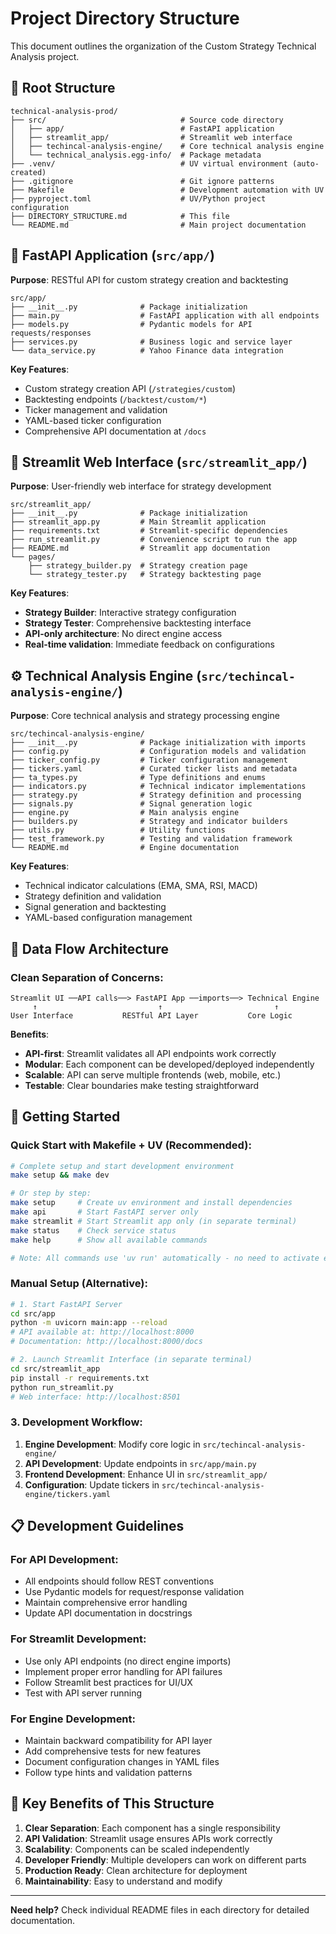 # Project Directory Structure

This document outlines the organization of the Custom Strategy Technical Analysis project.

## 📁 **Root Structure**

```
technical-analysis-prod/
├── src/                              # Source code directory
│   ├── app/                          # FastAPI application
│   ├── streamlit_app/                # Streamlit web interface
│   ├── techincal-analysis-engine/    # Core technical analysis engine
│   └── technical_analysis.egg-info/  # Package metadata
├── .venv/                            # UV virtual environment (auto-created)
├── .gitignore                        # Git ignore patterns
├── Makefile                          # Development automation with UV
├── pyproject.toml                    # UV/Python project configuration
├── DIRECTORY_STRUCTURE.md            # This file
└── README.md                         # Main project documentation
```

## 🔧 **FastAPI Application (`src/app/`)**

**Purpose**: RESTful API for custom strategy creation and backtesting

```
src/app/
├── __init__.py              # Package initialization
├── main.py                  # FastAPI application with all endpoints
├── models.py                # Pydantic models for API requests/responses
├── services.py              # Business logic and service layer
└── data_service.py          # Yahoo Finance data integration
```

**Key Features**:
- Custom strategy creation API (`/strategies/custom`)
- Backtesting endpoints (`/backtest/custom/*`)
- Ticker management and validation
- YAML-based ticker configuration
- Comprehensive API documentation at `/docs`

## 🎨 **Streamlit Web Interface (`src/streamlit_app/`)**

**Purpose**: User-friendly web interface for strategy development

```
src/streamlit_app/
├── __init__.py              # Package initialization
├── streamlit_app.py         # Main Streamlit application
├── requirements.txt         # Streamlit-specific dependencies
├── run_streamlit.py         # Convenience script to run the app
├── README.md                # Streamlit app documentation
└── pages/
    ├── strategy_builder.py  # Strategy creation page
    └── strategy_tester.py   # Strategy backtesting page
```

**Key Features**:
- **Strategy Builder**: Interactive strategy configuration
- **Strategy Tester**: Comprehensive backtesting interface
- **API-only architecture**: No direct engine access
- **Real-time validation**: Immediate feedback on configurations

## ⚙️ **Technical Analysis Engine (`src/techincal-analysis-engine/`)**

**Purpose**: Core technical analysis and strategy processing engine

```
src/techincal-analysis-engine/
├── __init__.py              # Package initialization with imports
├── config.py                # Configuration models and validation
├── ticker_config.py         # Ticker configuration management
├── tickers.yaml             # Curated ticker lists and metadata
├── ta_types.py              # Type definitions and enums
├── indicators.py            # Technical indicator implementations
├── strategy.py              # Strategy definition and processing
├── signals.py               # Signal generation logic
├── engine.py                # Main analysis engine
├── builders.py              # Strategy and indicator builders
├── utils.py                 # Utility functions
├── test_framework.py        # Testing and validation framework
└── README.md                # Engine documentation
```

**Key Features**:
- Technical indicator calculations (EMA, SMA, RSI, MACD)
- Strategy definition and validation
- Signal generation and backtesting
- YAML-based configuration management

## 🔄 **Data Flow Architecture**

### **Clean Separation of Concerns**:

```
Streamlit UI ──API calls──> FastAPI App ──imports──> Technical Engine
     ↑                           ↑                         ↑
User Interface           RESTful API Layer           Core Logic
```

**Benefits**:
- **API-first**: Streamlit validates all API endpoints work correctly
- **Modular**: Each component can be developed/deployed independently  
- **Scalable**: API can serve multiple frontends (web, mobile, etc.)
- **Testable**: Clear boundaries make testing straightforward

## 🚀 **Getting Started**

### **Quick Start with Makefile + UV (Recommended)**:
```bash
# Complete setup and start development environment
make setup && make dev

# Or step by step:
make setup     # Create uv environment and install dependencies
make api       # Start FastAPI server only
make streamlit # Start Streamlit app only (in separate terminal)
make status    # Check service status
make help      # Show all available commands

# Note: All commands use 'uv run' automatically - no need to activate environment
```

### **Manual Setup (Alternative)**:
```bash
# 1. Start FastAPI Server
cd src/app
python -m uvicorn main:app --reload
# API available at: http://localhost:8000
# Documentation: http://localhost:8000/docs

# 2. Launch Streamlit Interface (in separate terminal)
cd src/streamlit_app
pip install -r requirements.txt
python run_streamlit.py
# Web interface: http://localhost:8501
```

### **3. Development Workflow**:
1. **Engine Development**: Modify core logic in `src/techincal-analysis-engine/`
2. **API Development**: Update endpoints in `src/app/main.py`
3. **Frontend Development**: Enhance UI in `src/streamlit_app/`
4. **Configuration**: Update tickers in `src/techincal-analysis-engine/tickers.yaml`

## 📋 **Development Guidelines**

### **For API Development**:
- All endpoints should follow REST conventions
- Use Pydantic models for request/response validation
- Maintain comprehensive error handling
- Update API documentation in docstrings

### **For Streamlit Development**:
- Use only API endpoints (no direct engine imports)
- Implement proper error handling for API failures
- Follow Streamlit best practices for UI/UX
- Test with API server running

### **For Engine Development**:
- Maintain backward compatibility for API layer
- Add comprehensive tests for new features
- Document configuration changes in YAML files
- Follow type hints and validation patterns

## 🎯 **Key Benefits of This Structure**

1. **Clear Separation**: Each component has a single responsibility
2. **API Validation**: Streamlit usage ensures APIs work correctly
3. **Scalability**: Components can be scaled independently
4. **Developer Friendly**: Multiple developers can work on different parts
5. **Production Ready**: Clean architecture for deployment
6. **Maintainability**: Easy to understand and modify

---

**Need help?** Check individual README files in each directory for detailed documentation. 